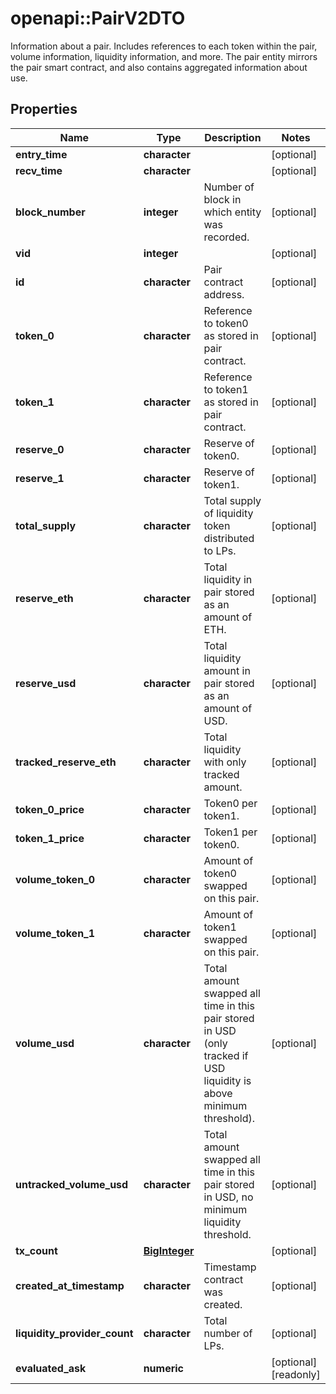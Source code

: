 # openapi::PairV2DTO

Information about a pair. Includes references to each token within the pair, volume information, liquidity information, and more. The pair entity mirrors the pair smart contract, and also contains aggregated information about use.

## Properties
Name | Type | Description | Notes
------------ | ------------- | ------------- | -------------
**entry_time** | **character** |  | [optional] 
**recv_time** | **character** |  | [optional] 
**block_number** | **integer** | Number of block in which entity was recorded. | [optional] 
**vid** | **integer** |  | [optional] 
**id** | **character** | Pair contract address. | [optional] 
**token_0** | **character** | Reference to token0 as stored in pair contract. | [optional] 
**token_1** | **character** | Reference to token1 as stored in pair contract. | [optional] 
**reserve_0** | **character** | Reserve of token0. | [optional] 
**reserve_1** | **character** | Reserve of token1. | [optional] 
**total_supply** | **character** | Total supply of liquidity token distributed to LPs. | [optional] 
**reserve_eth** | **character** | Total liquidity in pair stored as an amount of ETH. | [optional] 
**reserve_usd** | **character** | Total liquidity amount in pair stored as an amount of USD. | [optional] 
**tracked_reserve_eth** | **character** | Total liquidity with only tracked amount. | [optional] 
**token_0_price** | **character** | Token0 per token1. | [optional] 
**token_1_price** | **character** | Token1 per token0. | [optional] 
**volume_token_0** | **character** | Amount of token0 swapped on this pair. | [optional] 
**volume_token_1** | **character** | Amount of token1 swapped on this pair. | [optional] 
**volume_usd** | **character** | Total amount swapped all time in this pair stored in USD (only tracked if USD liquidity is above minimum threshold). | [optional] 
**untracked_volume_usd** | **character** | Total amount swapped all time in this pair stored in USD, no minimum liquidity threshold. | [optional] 
**tx_count** | [**BigInteger**](BigInteger.md) |  | [optional] 
**created_at_timestamp** | **character** | Timestamp contract was created. | [optional] 
**liquidity_provider_count** | **character** | Total number of LPs. | [optional] 
**evaluated_ask** | **numeric** |  | [optional] [readonly] 


